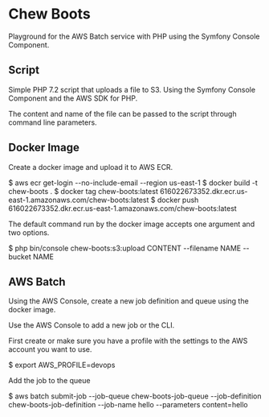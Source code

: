 Chew Boots
==========

Playground for the AWS Batch service with PHP using the Symfony Console Component.

Script
------

Simple PHP 7.2 script that uploads a file to S3. Using the Symfony Console Component and the AWS SDK for PHP. 

The content and name of the file can be passed to the script through command line parameters.

Docker Image
------------

Create a docker image and upload it to AWS ECR.

$ aws ecr get-login --no-include-email --region us-east-1
$ docker build -t chew-boots .
$ docker tag chew-boots:latest 616022673352.dkr.ecr.us-east-1.amazonaws.com/chew-boots:latest
$ docker push 616022673352.dkr.ecr.us-east-1.amazonaws.com/chew-boots:latest

The default command run by the docker image accepts one argument and two options.

$ php bin/console chew-boots:s3:upload CONTENT --filename NAME --bucket NAME

AWS Batch
---------

Using the AWS Console, create a new job definition and queue using the docker image.

Use the AWS Console to add a new job or the CLI.

First create or make sure you have a profile with the settings to the AWS account you want to use.

$ export AWS_PROFILE=devops

Add the job to the queue

$ aws batch submit-job --job-queue chew-boots-job-queue  --job-definition chew-boots-job-definition --job-name hello --parameters content=hello 

